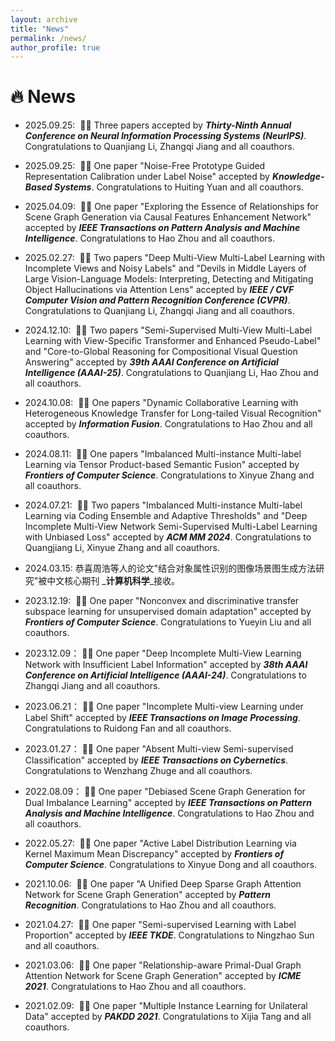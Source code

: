 ```yaml
---
layout: archive
title: "News"
permalink: /news/
author_profile: true
---
```


# 🔥 News

* 2025.09.25: &nbsp;🎉🎉 Three papers accepted by _**Thirty-Ninth Annual Conference on Neural Information Processing Systems (NeurIPS)**_. Congratulations to Quanjiang Li, Zhangqi Jiang and all coauthors.

* 2025.09.25: &nbsp;🎉🎉 One paper "Noise-Free Prototype Guided Representation Calibration under Label Noise" accepted by _**Knowledge-Based Systems**_. Congratulations to Huiting Yuan and all coauthors.

* 2025.04.09: &nbsp;🎉🎉 One paper "Exploring the Essence of Relationships for Scene Graph Generation via Causal Features Enhancement Network" accepted by _**IEEE Transactions on Pattern Analysis and Machine Intelligence**_. Congratulations to Hao Zhou and all coauthors.

* 2025.02.27: &nbsp;🎉🎉 Two papers "Deep Multi-View Multi-Label Learning with Incomplete Views and Noisy Labels" and "Devils in Middle Layers of Large Vision-Language Models: Interpreting, Detecting and Mitigating Object Hallucinations via Attention Lens" accepted by _**IEEE / CVF Computer Vision and Pattern Recognition Conference (CVPR)**_. Congratulations to Quanjiang Li, Zhangqi Jiang and all coauthors.

* 2024.12.10: &nbsp;🎉🎉 Two papers "Semi-Supervised Multi-View Multi-Label Learning with View-Specific Transformer and Enhanced Pseudo-Label" and "Core-to-Global Reasoning for Compositional Visual Question Answering" accepted by _**39th AAAI Conference on Artificial Intelligence (AAAI-25)**_. Congratulations to Quanjiang Li, Hao Zhou and all coauthors.

* 2024.10.08: &nbsp;🎉🎉 One papers "Dynamic Collaborative Learning with Heterogeneous Knowledge Transfer for Long-tailed Visual Recognition" accepted by _**Information Fusion**_. Congratulations to Hao Zhou and all coauthors.

* 2024.08.11: &nbsp;🎉🎉 One papers "Imbalanced Multi-instance Multi-label Learning via Tensor Product-based Semantic Fusion" accepted by _**Frontiers of Computer Science**_. Congratulations to Xinyue Zhang and all coauthors.

* 2024.07.21: &nbsp;🎉🎉 Two papers "Imbalanced Multi-instance Multi-label Learning via Coding Ensemble and Adaptive Thresholds" and "Deep Incomplete Multi-View Network Semi-Supervised Multi-Label Learning with Unbiased Loss" accepted by _**ACM MM 2024**_. Congratulations to Quangjiang Li, Xinyue Zhang and all coauthors.

* 2024.03.15: 恭喜周浩等人的论文"结合对象属性识别的图像场景图生成方法研究"被中文核心期刊 _**计算机科学**_接收。

* 2023.12.19: &nbsp;🎉🎉 One paper "Nonconvex and discriminative transfer subspace learning for unsupervised domain adaptation" accepted by _**Frontiers of Computer Science**_. Congratulations to Yueyin Liu and all coauthors.

* 2023.12.09：&nbsp;🎉🎉 One paper "Deep Incomplete Multi-View Learning Network with Insufficient Label Information" accepted by _**38th AAAI Conference on Artificial Intelligence (AAAI-24)**_. Congratulations to Zhangqi Jiang and all coauthors.

* 2023.06.21：&nbsp;🎉🎉 One paper "Incomplete Multi-view Learning under Label Shift" accepted by _**IEEE Transactions on Image Processing**_. Congratulations to Ruidong Fan and all coauthors.

* 2023.01.27：&nbsp;🎉🎉 One paper "Absent Multi-view Semi-supervised Classification" accepted by _**IEEE Transactions on Cybernetics**_. Congratulations to Wenzhang Zhuge and all coauthors.

* 2022.08.09：&nbsp;🎉🎉 One paper "Debiased Scene Graph Generation for Dual Imbalance Learning" accepted by _**IEEE Transactions on Pattern Analysis and Machine Intelligence**_. Congratulations to Hao Zhou and all coauthors.

* 2022.05.27: &nbsp;🎉🎉 One paper "Active Label Distribution Learning via Kernel Maximum Mean Discrepancy" accepted by _**Frontiers of Computer Science**_. Congratulations to Xinyue Dong and all coauthors.
  
* 2021.10.06: &nbsp;🎉🎉 One paper "A Unified Deep Sparse Graph Attention Network for Scene Graph Generation" accepted by _**Pattern Recognition**_. Congratulations to Hao Zhou and all coauthors.

* 2021.04.27: &nbsp;🎉🎉 One paper "Semi-supervised Learning with Label Proportion" accepted by _**IEEE TKDE**_. Congratulations to Ningzhao Sun and all coauthors.

* 2021.03.06: &nbsp;🎉🎉 One paper "Relationship-aware Primal-Dual Graph Attention Network for Scene Graph Generation" accepted by _**ICME 2021**_. Congratulations to Hao Zhou and all coauthors.

* 2021.02.09: &nbsp;🎉🎉 One paper "Multiple Instance Learning for Unilateral Data" accepted by _**PAKDD 2021**_. Congratulations to Xijia Tang and all coauthors.